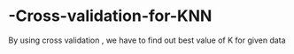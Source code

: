 # -Cross-validation-for-KNN
By using cross validation , we have to find out best value of K for given data 
